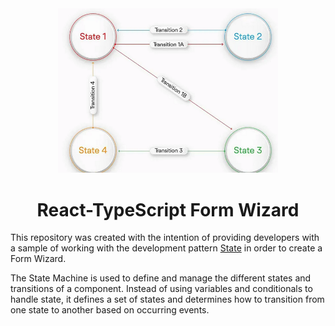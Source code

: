 <div align="center">
    <img src="./public/form-wizard-logo.png" width="70%" />
    <h1> React-TypeScript Form Wizard </h1>
</div>

This repository was created with the intention of providing developers with a
sample of working with the development pattern [State](https://refactoring.guru/design-patterns/state)
in order to create a Form Wizard.

The State Machine is used to define and manage the different states and transitions
of a component. Instead of using variables and conditionals to handle state, it
defines a set of states and determines how to transition from one state to another
based on occurring events.